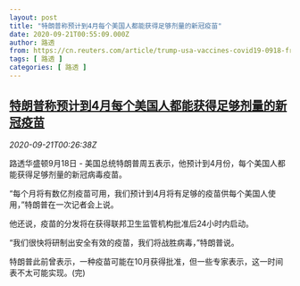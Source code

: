 ```yaml
---
layout: post
title: "特朗普称预计到4月每个美国人都能获得足够剂量的新冠疫苗"
date: 2020-09-21T00:55:09.000Z
author: 路透
from: https://cn.reuters.com/article/trump-usa-vaccines-covid19-0918-fri-idCNKCS26C009
tags: [ 路透 ]
categories: [ 路透 ]
---
```

<!--1600649709000-->
[特朗普称预计到4月每个美国人都能获得足够剂量的新冠疫苗](https://cn.reuters.com/article/trump-usa-vaccines-covid19-0918-fri-idCNKCS26C009)
------

<div>
<div><i>2020-09-21T00:26:38Z</i></div><p>路透华盛顿9月18日 - 美国总统特朗普周五表示，他预计到4月份，每个美国人都能获得足够剂量的新冠病毒疫苗。</p><p>“每个月将有数亿剂疫苗可用，我们预计到4月将有足够的疫苗供每个美国人使用，”特朗普在一次记者会上说。</p><p>他还说，疫苗的分发将在获得联邦卫生监管机构批准后24小时内启动。</p><p>“我们很快将研制出安全有效的疫苗，我们将战胜病毒，”特朗普说。</p><p>特朗普此前曾表示，一种疫苗可能在10月获得批准，但一些专家表示，这一时间表不太可能实现。(完)</p>
</div>

